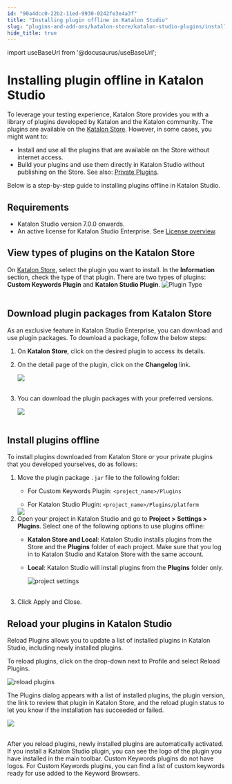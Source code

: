 ```yaml
---
id: "90a4dcc0-22b2-11ed-9930-0242fe3e4a3f"
title: "Installing plugin offline in Katalon Studio"
slug: "plugins-and-add-ons/katalon-store/katalon-studio-plugins/installing-plugin-offline-in-katalon-studio"
hide_title: true
---
```

import useBaseUrl from '@docusaurus/useBaseUrl';


# <a id="id" class="anchor_top_offset"/><a id="ariaid-title1" class="anchor_top_offset"/>Installing plugin offline in <span xmlns="http://www.w3.org/1999/xhtml" className="ph">Katalon Studio</span> 

<p xmlns="http://www.w3.org/1999/xhtml" className="p">To leverage your testing experience, Katalon Store provides you   with          a library of plugins developed by Katalon and the Katalon   community. The plugins are available on the <a className="xref j-external-link" href="https://store.katalon.com/" target="_blank">Katalon Store</a>. However, in   some cases, you might want to:</p> 
<ul xmlns="http://www.w3.org/1999/xhtml" className="ul"><li className="li">Install and use all the plugins that are available on the Store     without internet access.</li><li className="li">Build your plugins and use them directly in <span className="ph">Katalon Studio</span>     without publishing on the Store. See also: <a className="xref" href="/docs/plugins-and-add-ons/katalon-store/katalon-studio-plugins/private-plugins-in-katalon-studio">Private       Plugins</a>.</li></ul> 
<p xmlns="http://www.w3.org/1999/xhtml" className="p">Below is a step-by-step guide to installing plugins offline in   <span className="ph">Katalon Studio</span>.</p> 

## Requirements

<ul xmlns="http://www.w3.org/1999/xhtml" className="ul"><li className="li">Katalon Studio version 7.0.0 onwards.</li><li className="li">An active license for Katalon Studio Enterprise. See  <a className="xref" href="/docs/administer/katalon-studio-enterprise-and-katalon-runtime-engine-license/license-overview">License overview</a>.</li></ul> 

## <a id="id_1" class="anchor_top_offset"/>View types of plugins on the Katalon Store

<p xmlns="http://www.w3.org/1999/xhtml" className="p">On <a className="xref j-external-link" href="https://store.katalon.com/" target="_blank">Katalon Store</a>, select the plugin you want to install. In the <strong className="ph b">Information</strong> section, check the type of that plugin. There are two types of plugins: <strong className="ph b">Custom Keywords Plugin</strong> and <strong className="ph b">Katalon Studio Plugin</strong>. <img className="image" src={useBaseUrl("https://github.com/katalon-studio/docs-images/raw/master/katalon-studio/docs/install-offline-plugin/KS-install-plugin-offline-plugin-type.png")} alt="Plugin Type" /><br /><br /> </p> 

## <a id="id_6" class="anchor_top_offset"/>Download plugin packages from <span xmlns="http://www.w3.org/1999/xhtml" className="ph">Katalon Store</span> 

<p xmlns="http://www.w3.org/1999/xhtml" className="p">As an exclusive feature in Katalon Studio Enterprise, you can   download and use plugin packages. To download a package, follow the   below steps:</p> 
<ol xmlns="http://www.w3.org/1999/xhtml" className="ol"><li className="li">     <p className="p">On <strong className="ph b"><span className="ph">Katalon Store</span></strong>, click on the desired plugin       to access its details.</p>   </li><li className="li">     <p className="p">On the detail page of the plugin, click on the       <strong className="ph b">Changelog</strong> link.</p>     <p className="p">       <img className="image" src={useBaseUrl("https://github.com/katalon-studio/docs-images/raw/master/katalon-store/docs/user/Gettins%20Started%20Updated%20Images/K.S.E-8.3.0-getting_started_plugin_changelog.png")} /><br /><br />     </p>   </li><li className="li">     <p className="p">You can download the plugin packages with your preferred       versions.</p>     <p className="p">       <img className="image" src={useBaseUrl("https://github.com/katalon-studio/docs-images/raw/master/katalon-store/docs/user/Gettins%20Started%20Updated%20Images/K.S.E-8.3.0-getting_started_plugin_package_download.png")} /><br /><br />     </p>   </li></ol> 

## <a id="task-590" class="anchor_top_offset"/>Install plugins offline

<section xmlns="http://www.w3.org/1999/xhtml" className="section context">To install plugins downloaded from Katalon Store or your private plugins that you developed yourselves, do as follows:</section> 
<ol xmlns="http://www.w3.org/1999/xhtml" className="ol steps"><li className="li step stepexpand"><span className="ph cmd">Move the plugin package <code className="ph codeph">.jar</code> file to the following folder:</span><div className="itemgroup info"><ul className="ul"><li className="li"><p className="p">For Custom Keywords Plugin: <code className="ph codeph">&lt;project_name&gt;/Plugins</code></p></li><li className="li"> For Katalon Studio Plugin: <code className="ph codeph">&lt;project_name&gt;/Plugins/platform</code></li></ul></div><div className="itemgroup info"><img className="image" width={700} src={useBaseUrl("/70995850-70b6-11ed-a602-0242cfbc79b5.png")} /></div></li><li className="li step stepexpand"><span className="ph cmd">Open your project in Katalon Studio and go to <strong className="ph b">Project &gt; Settings &gt; Plugins</strong>. Select one of the following options to use plugins offline: </span><div className="itemgroup info"><ul className="ul"><li className="li"><p className="p"><strong className="ph b">Katalon Store and Local</strong>: Katalon Studio installs plugins from the Store and the <strong className="ph b">Plugins</strong> folder of each project. Make sure that you log in to Katalon Studio and Katalon Store with the same account.</p></li><li className="li"><p className="p"><strong className="ph b">Local</strong>: Katalon Studio will install plugins from the <strong className="ph b">Plugins</strong> folder only.</p>           <p className="p"><img className="image" src={useBaseUrl("https://github.com/katalon-studio/docs-images/raw/master/katalon-studio/docs/install-offline-plugin/KS-install-plugin-offline-project%20settings.png")} width={600} alt="project settings" /><br /><br /></p></li></ul></div></li><li className="li step stepexpand"><span className="ph cmd">Click <span className="ph uicontrol">Apply and Close</span>.</span></li></ol> 

## <a id="id_2" class="anchor_top_offset"/>Reload your plugins in <span xmlns="http://www.w3.org/1999/xhtml" className="ph">Katalon Studio</span> 

<p xmlns="http://www.w3.org/1999/xhtml" className="p"><span className="ph uicontrol">Reload Plugins</span> allows you to update a list of installed plugins in <span className="ph uicontrol">Katalon Studio</span>, including newly installed plugins.</p> 
<p xmlns="http://www.w3.org/1999/xhtml" className="p">To reload plugins, click on the drop-down next to <span className="ph uicontrol">Profile</span> and select <span className="ph uicontrol">Reload Plugins</span>.</p> 
<p xmlns="http://www.w3.org/1999/xhtml" className="p"><img className="image" width={300} src={useBaseUrl("/f1288530-6be9-11ed-a602-0242cfbc79b5.png")} alt="reload plugins" /></p> 
<p xmlns="http://www.w3.org/1999/xhtml" className="p">The <span className="ph uicontrol">Plugins</span> dialog appears with a list of installed plugins, the plugin version, the link to review that plugin in <span className="ph">Katalon Store</span>, and the reload plugin status to let you know if the installation has succeeded or failed.</p> 
<p xmlns="http://www.w3.org/1999/xhtml" className="p"><img className="image" src={useBaseUrl("https://github.com/katalon-studio/docs-images/raw/master/katalon-store/docs/user/access-store-in-KS/reload-plugin-result.png")} width={700} /><br /><br /></p> 
<p xmlns="http://www.w3.org/1999/xhtml" className="p">After you reload plugins, newly installed plugins are automatically activated. If you install a Katalon Studio plugin, you can see the logo of the plugin you have installed in the main toolbar. Custom Keywords plugins do not have logos. For Custom Keywords plugins​, you can find a list of custom keywords ready for use added to the <span className="ph uicontrol">Keyword Browsers</span>​.</p> 
